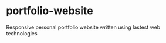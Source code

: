 portfolio-website
=================

Responsive personal portfolio website written using lastest web technologies
